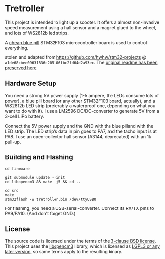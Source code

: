 Tretroller
==========

This project is intended to light up a scooter. It offers a almost non-invasive
speed measurement using a hall sensor and a magnet glued to the wheel,
and lots of WS2812b led strips.

A [cheap blue pill](https://hackaday.com/2017/03/30/the-2-32-bit-arduino-with-debugging/)
STM32F103 microcontroller board is used to control everything.

stolen and adapted from https://github.com/hwhw/stm32-projects @ `a1de68cbee09631836c205106fbc2fd64d2a93ec`.
The [original readme has been preserved here](firmware/readme_orig.md)


Hardware Setup
--------------

You need a strong 5V power supply (1-5 ampere, the LEDs consume lots of power), a
blue pill board (or any other STM32F103 board, actually), and a WS2812b LED strip
(preferably a waterproof one, depending on what you want to do with it).
I use a LM2596 DC/DC-converter to generate 5V from a 3-cell LiPo battery.

Connect the 5V power supply and the GND with the blue pilland with the LED strip.
The LED strip's data in pin goes to PA7, and the tacho input is at PA8.
I use an open-collector hall sensor (A3144, deprecated) with an 1k pull-up.


Building and Flashing
---------------------

```
cd firmware

git submodule update --init
cd libopencm3 && make -j5 && cd ..

cd src
make
stm32flash -w tretroller.bin /dev/ttyUSB0
```

For flashing, you need a USB-serial-converter. Connect its RX/TX pins to PA9/PA10.
(And don't forget GND.)


License
-------

The source code is licensed under the terms of the
[3-clause BSD license](https://opensource.org/licenses/BSD-3-Clause).
This project uses the [libopencm3](https://libopencm3.org/) library, which is
licensed as [LGPL3 or any later version](https://www.gnu.org/licenses/lgpl-3.0.en.html),
so same terms apply to the resulting binary.
